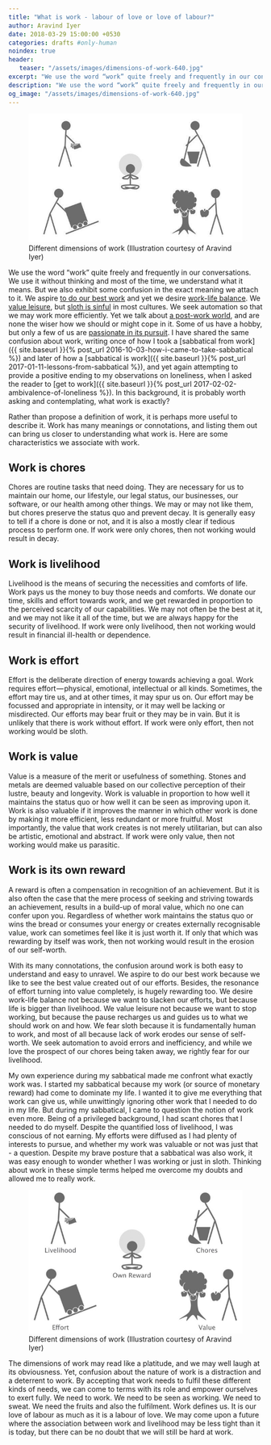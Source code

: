 ```yaml
---
title: "What is work - labour of love or love of labour?"
author: Aravind Iyer
date: 2018-03-29 15:00:00 +0530
categories: drafts #only-human
noindex: true
header:
   teaser: "/assets/images/dimensions-of-work-640.jpg"
excerpt: "We use the word “work” quite freely and frequently in our conversations. But it is probably worth asking and contemplating, what work is exactly? We need to work. We need to be seen as working. We need to sweat. We need the fruits and also the fulfilment. Work defines us. It is our love of labour as much as it is a labour of love."
description: "We use the word “work” quite freely and frequently in our conversations. But it is probably worth asking and contemplating, what work is exactly? We need to work. We need to be seen as working. We need to sweat. We need the fruits and also the fulfilment. Work defines us. It is our love of labour as much as it is a labour of love."
og_image: "/assets/images/dimensions-of-work-640.jpg"
---
```

<figure>
   <a href="/assets/images/dimensions-of-work.jpg">
      <img src="/assets/images/dimensions-of-work-640.jpg" alt="Symbols denoting different dimensions of work">
   </a>
   <figcaption>Different dimensions of work (Illustration courtesy of Aravind Iyer)</figcaption>
</figure>

We use the word “work” quite freely and frequently in our conversations. We use it without thinking and most of the time, we understand what it means. But we also exhibit some confusion in the exact meaning we attach to it. We aspire [to do our best work](https://crew.co/blog/how-to-do-your-best-work/) and yet we desire [work-life balance](https://www.forbes.com/sites/jessicalutz/2018/01/11/its-time-to-kill-the-fantasy-that-is-work-life-balance/). We [value leisure](https://www.washingtonpost.com/news/in-theory/wp/2016/08/24/in-defense-of-leisure/), but [sloth is sinful](https://www.psychologytoday.com/us/blog/hide-and-seek/201410/the-psychology-laziness) in most cultures. We seek automation so that we may work more efficiently. Yet we talk about [a post-work world](https://www.theguardian.com/news/2018/jan/19/post-work-the-radical-idea-of-a-world-without-jobs), and are none the wiser how we should or might cope in it. Some of us have a hobby, but only a few of us are [passionate in its pursuit](https://psychologyforphotographers.com/how-to-live-your-passion-stop-confusing-hobbies-with-passions). I have shared the same confusion about work, writing once of how I took a [sabbatical from work]({{ site.baseurl }}{% post_url 2016-10-03-how-i-came-to-take-sabbatical %}) and later of how a [sabbatical is work]({{ site.baseurl }}{% post_url 2017-01-11-lessons-from-sabbatical %}), and yet again attempting to provide a positive ending to my observations on loneliness, when I asked the reader to [get to work]({{ site.baseurl }}{% post_url 2017-02-02-ambivalence-of-loneliness %}). In this background, it is probably worth asking and contemplating, what work is exactly?

Rather than propose a definition of work, it is perhaps more useful to describe it. Work has many meanings or connotations, and listing them out can bring us closer to understanding what work is. Here are some characteristics we associate with work.

## Work is chores

Chores are routine tasks that need doing. They are necessary for us to maintain our home, our lifestyle, our legal status, our businesses, our software, or our health among other things. We may or may not like them, but chores preserve the status quo and prevent decay. It is generally easy to tell if a chore is done or not, and it is also a mostly clear if tedious process to perform one. If work were only chores, then not working would result in decay.

## Work is livelihood

Livelihood is the means of securing the necessities and comforts of life. Work pays us the money to buy those needs and comforts. We donate our time, skills and effort towards work, and we get rewarded in proportion to the perceived scarcity of our capabilities. We may not often be the best at it, and we may not like it all of the time, but we are always happy for the security of livelihood. If work were only livelihood, then not working would result in financial ill-health or dependence.

## Work is effort

Effort is the deliberate direction of energy towards achieving a goal. Work requires effort — physical, emotional, intellectual or all kinds. Sometimes, the effort may tire us, and at other times, it may spur us on. Our effort may be focussed and appropriate in intensity, or it may well be lacking or misdirected. Our efforts may bear fruit or they may be in vain. But it is unlikely that there is work without effort. If work were only effort, then not working would be sloth.

## Work is value

Value is a measure of the merit or usefulness of something. Stones and metals are deemed valuable based on our collective perception of their lustre, beauty and longevity. Work is valuable in proportion to how well it maintains the status quo or how well it can be seen as improving upon it. Work is also valuable if it improves the manner in which other work is done by making it more efficient, less redundant or more fruitful. Most importantly, the value that work creates is not merely utilitarian, but can also be artistic, emotional and abstract. If work were only value, then not working would make us parasitic.

## Work is its own reward

A reward is often a compensation in recognition of an achievement. But it is also often the case that the mere process of seeking and striving towards an achievement, results in a build-up of moral value, which no one can confer upon you. Regardless of whether work maintains the status quo or wins the bread or consumes your energy or creates externally recognisable value, work can sometimes feel like it is just worth it. If only that which was rewarding by itself was work, then not working would result in the erosion of our self-worth.

With its many connotations, the confusion around work is both easy to understand and easy to unravel. We aspire to do our best work because we like to see the best value created out of our efforts. Besides, the resonance of effort turning into value completely, is hugely rewarding too. We desire work-life balance not because we want to slacken our efforts, but because life is bigger than livelihood. We value leisure not because we want to stop working, but because the pause recharges us and guides us to what we should work on and how. We fear sloth because it is fundamentally human to work, and most of all because lack of work erodes our sense of self-worth. We seek automation to avoid errors and inefficiency, and while we love the prospect of our chores being taken away, we rightly fear for our livelihood.

My own experience during my sabbatical made me confront what exactly work was. I started my sabbatical because my work (or source of monetary reward) had come to dominate my life. I wanted it to give me everything that work can give us, while unwittingly ignoring other work that I needed to do in my life. But during my sabbatical, I came to question the notion of work even more. Being of a privileged background, I had scant chores that I needed to do myself. Despite the quantified loss of livelihood, I was conscious of not earning. My efforts were diffused as I had plenty of interests to pursue, and whether my work was valuable or not was just that - a question. Despite my brave posture that a sabbatical was also work, it was easy enough to wonder whether I was working or just in sloth. Thinking about work in these simple terms helped me overcome my doubts and allowed me to really work.

<figure>
   <a href="/assets/images/dimensions-of-work-labelled.jpg">
      <img src="/assets/images/dimensions-of-work-labelled-640.jpg" alt="Symbols denoting different dimensions of work">
   </a>
   <figcaption>Different dimensions of work (Illustration courtesy of Aravind Iyer)</figcaption>
</figure>

The dimensions of work may read like a platitude, and we may well laugh at its obviousness. Yet, confusion about the nature of work is a distraction and a deterrent to work. By accepting that work needs to fulfil these different kinds of needs, we can come to terms with its role and empower ourselves to exert fully. We need to work. We need to be seen as working. We need to sweat. We need the fruits and also the fulfilment. Work defines us. It is our love of labour as much as it is a labour of love. We may come upon a future where the association between work and livelihood may be less tight than it is today, but there can be no doubt that we will still be hard at work.
